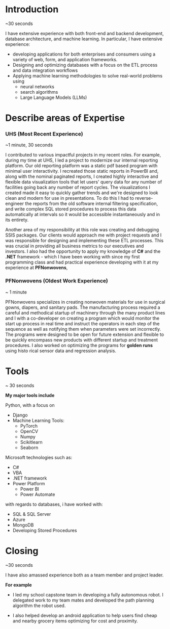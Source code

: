 # Introduction 
~30 seconds 

I have extensive experience with both front-end and backend development, database architecture, and machine learning. In particular, I have extensive experience:

- developing applications for both enterprises and consumers using a variety of web, form, and application frameworks. 
- Designing and optimizing databases with a focus on the ETL process and data integration workflows 
- Applying machine learning methodologies to solve real-world problems using
	- neural networks
	- search algorithms 
	- Large Language Models (LLMs)
# Describe areas of Expertise 

### UHS (Most Recent Experience)
~1 minute, 30 seconds 

I contributed to various impactful projects in my recent roles. For example, during my time at UHS, I led a project to modernize our internal reporting platform. Our old reporting platform was a static pdf based program with minimal user interactivity. I recreated those static reports in PowerBI and, along with the nominal paginated reports, I created highly interactive and flexible data visualization tools that let users' query data for any number of facilities going back any number of report cycles. The visualizations I created made it easy to quickly gather trends and we're designed to look clean and modern for use in presentations. To do this I had to reverse-engineer the reports from the old software internal filtering specification, and write complex SQL stored procedures to process this data automatically at intervals so it would be accessible instantaneously and in its entirety.  

Another area of my responsibility at this role was creating and debugging SSIS packages. Our clients would approach me with project requests and I was responsible for designing and implementing these ETL processes. This was crucial in providing all business metrics to our executives and investors. I also had the opportunity to apply my knowledge of **C#** and the **.NET** framework - which I have been working with since my first programming class and had practical experience developing with it at my experience at **PFNonwovens**,

### PFNonwovens (Oldest Work Experience) 
~ 1 minute 

PFNonwovens specializes in creating nonwoven materials for use in surgical gowns, diapers, and sanitary pads. The manufacturing process required a careful and methodical startup of machinery through the many product lines and I with a co-developer on creating a program which would monitor the start up process in real time and instruct the operators in each step of the sequence as well as notifying them when parameters were set incorrectly. The programs were designed to be open for future extension and flexible to be quickly encompass new products with different startup and treatment procedures. I also worked on optimizing the programs for **golden runs** using histo
rical sensor data and regression analysis. 

# Tools 
~ 30 seconds 

**My major tools include** 

Python, with a focus on
- Django
- Machine Learning Tools:
	- PyTorch
	- OpenCV 
	- Numpy
	- Scikitlearn 
	- Seaborn 

Microsoft technologies such as:
- C#
- VBA
- .NET framework
- Power Platform
	- Power BI 
	- Power Automate

with regards to databases, i have worked with:
- SQL & SQL Server
- Azure 
- MongoDB
- Developing Stored Procedures

# Closing 
~30 seconds 

I have also amassed experience both as a team member and project leader. 

**For example**
- I led my school capstone team in developing a fully autonomous robot. I delegated work to my team mates and developed the path planning algorithm the robot used. 

- I also helped develop an android application to help users find cheap and nearby grocery items optimizing for cost and proximity.  
 
